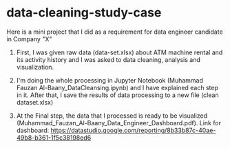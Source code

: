 # data-cleaning-study-case

Here is a mini project that I did as a requirement for data engineer candidate in Company "X"

1. First, I was given raw data (data-set.xlsx) about ATM machine rental and its activity history and I was asked to data cleaning, analysis and visualization. 

2. I'm doing the whole processing in Jupyter Notebook (Muhammad Fauzan Al-Baany_DataCleansing.ipynb) and I have explained each step in it. After that, I save the results of data processing to a new file (clean dataset.xlsx)

3. At the Final step, the data that I processed is ready to be visualized (Muhammad_Fauzan_Al-Baany_Data_Engineer_Dashboard.pdf). Link for dashboard: https://datastudio.google.com/reporting/8b33b87c-40ae-49b8-b361-1f5c38198ed6 
